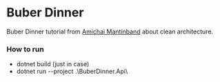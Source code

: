 # Buber Dinner
Buber Dinner tutorial from [Amichai Mantinband](https://www.youtube.com/watch?v=fhM0V2N1GpY&list=PLzYkqgWkHPKBcDIP5gzLfASkQyTdy0t4k) about clean architecture.

### How to run
- dotnet build (just in case)
- dotnet run --project .\BuberDinner.Api\
